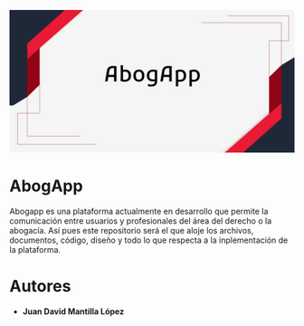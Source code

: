 <p aling="center" >
    <img width="680" height="auto" src="Portada/portada.jpg">
</p>

# AbogApp

Abogapp es una plataforma actualmente en desarrollo que permite la comunicación entre usuarios y profesionales del área del derecho o la abogacía. Así pues este repositorio será el que aloje los archivos, documentos, código, diseño y todo lo que respecta a la inplementación de la plataforma.

# Autores
* **Juan David Mantilla López**

